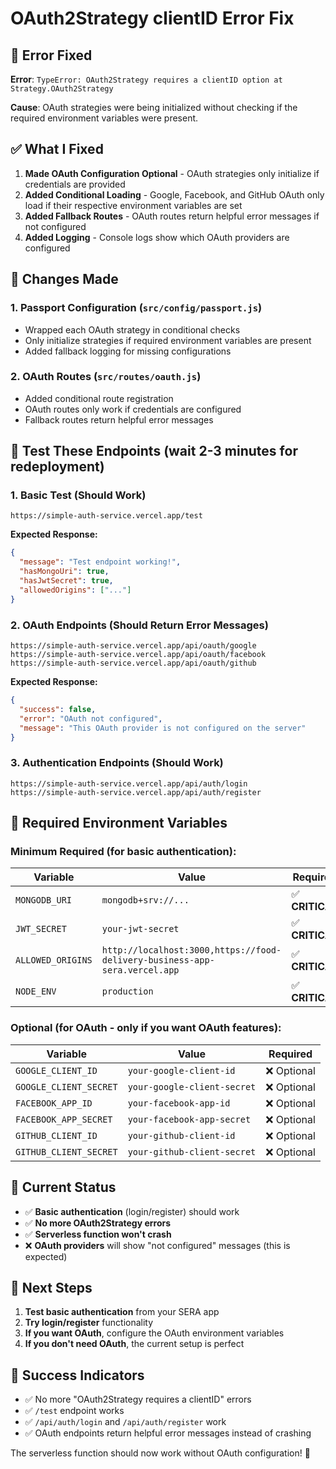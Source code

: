 # OAuth2Strategy clientID Error Fix

## 🚨 **Error Fixed**

**Error**: `TypeError: OAuth2Strategy requires a clientID option at Strategy.OAuth2Strategy`

**Cause**: OAuth strategies were being initialized without checking if the required environment variables were present.

## ✅ **What I Fixed**

1. **Made OAuth Configuration Optional** - OAuth strategies only initialize if credentials are provided
2. **Added Conditional Loading** - Google, Facebook, and GitHub OAuth only load if their respective environment variables are set
3. **Added Fallback Routes** - OAuth routes return helpful error messages if not configured
4. **Added Logging** - Console logs show which OAuth providers are configured

## 🔧 **Changes Made**

### **1. Passport Configuration (`src/config/passport.js`)**
- Wrapped each OAuth strategy in conditional checks
- Only initialize strategies if required environment variables are present
- Added fallback logging for missing configurations

### **2. OAuth Routes (`src/routes/oauth.js`)**
- Added conditional route registration
- OAuth routes only work if credentials are configured
- Fallback routes return helpful error messages

## 🧪 **Test These Endpoints (wait 2-3 minutes for redeployment)**

### **1. Basic Test (Should Work)**
```
https://simple-auth-service.vercel.app/test
```
**Expected Response:**
```json
{
  "message": "Test endpoint working!",
  "hasMongoUri": true,
  "hasJwtSecret": true,
  "allowedOrigins": ["..."]
}
```

### **2. OAuth Endpoints (Should Return Error Messages)**
```
https://simple-auth-service.vercel.app/api/oauth/google
https://simple-auth-service.vercel.app/api/oauth/facebook
https://simple-auth-service.vercel.app/api/oauth/github
```
**Expected Response:**
```json
{
  "success": false,
  "error": "OAuth not configured",
  "message": "This OAuth provider is not configured on the server"
}
```

### **3. Authentication Endpoints (Should Work)**
```
https://simple-auth-service.vercel.app/api/auth/login
https://simple-auth-service.vercel.app/api/auth/register
```

## 🔧 **Required Environment Variables**

### **Minimum Required (for basic authentication):**
| Variable | Value | Required |
|----------|-------|----------|
| `MONGODB_URI` | `mongodb+srv://...` | ✅ **CRITICAL** |
| `JWT_SECRET` | `your-jwt-secret` | ✅ **CRITICAL** |
| `ALLOWED_ORIGINS` | `http://localhost:3000,https://food-delivery-business-app-sera.vercel.app` | ✅ **CRITICAL** |
| `NODE_ENV` | `production` | ✅ **CRITICAL** |

### **Optional (for OAuth - only if you want OAuth features):**
| Variable | Value | Required |
|----------|-------|----------|
| `GOOGLE_CLIENT_ID` | `your-google-client-id` | ❌ Optional |
| `GOOGLE_CLIENT_SECRET` | `your-google-client-secret` | ❌ Optional |
| `FACEBOOK_APP_ID` | `your-facebook-app-id` | ❌ Optional |
| `FACEBOOK_APP_SECRET` | `your-facebook-app-secret` | ❌ Optional |
| `GITHUB_CLIENT_ID` | `your-github-client-id` | ❌ Optional |
| `GITHUB_CLIENT_SECRET` | `your-github-client-secret` | ❌ Optional |

## 🚀 **Current Status**

- ✅ **Basic authentication** (login/register) should work
- ✅ **No more OAuth2Strategy errors**
- ✅ **Serverless function won't crash**
- ❌ **OAuth providers** will show "not configured" messages (this is expected)

## 🔄 **Next Steps**

1. **Test basic authentication** from your SERA app
2. **Try login/register** functionality
3. **If you want OAuth**, configure the OAuth environment variables
4. **If you don't need OAuth**, the current setup is perfect

## 🎯 **Success Indicators**

- ✅ No more "OAuth2Strategy requires a clientID" errors
- ✅ `/test` endpoint works
- ✅ `/api/auth/login` and `/api/auth/register` work
- ✅ OAuth endpoints return helpful error messages instead of crashing

The serverless function should now work without OAuth configuration! 🚀

